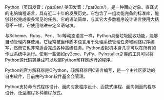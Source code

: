 Python（英国发音：/ˈpaɪθən/ 美国发音：/ˈpaɪθɑːn/），是一种面向对象、直译式的电脑编程语言，具有近二十年的发展历史。它包含了一组功能完备的标准库，能够轻松完成很多常见的任务。它的语法简单，与其它大多数程序设计语言使用大括号不一样，它使用缩进来定义语句块。

与Scheme、Ruby、Perl、Tcl等动态语言一样，Python具备垃圾回收功能，能够自动管理内存使用。它经常被当作脚本语言用于处理系统管理任务和网络程序编写，然而它也非常适合完成各种高级任务。Python虚拟机本身几乎可以在所有的作业系统中运行。使用一些诸如py2exe、PyPy、PyInstaller之类的工具可以将Python源代码转换成可以脱离Python解释器运行的程序。

Python的官方解释器是CPython，该解释器用C语言编写，是一个由社区驱动的自由软件，目前由Python软件基金会管理。

Python支持命令式程序设计、面向对象程序设计、函数式编程、面向侧面的程序设计、泛型编程多种编程范式。